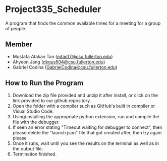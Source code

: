 # Project335_Scheduler

A program that finds the common available times for a meeting for a group of people.

## Member

- Mustafa Atakan Tan (mtan17@csu.fullerton.edu)
- Ahyeon Jang (dkgus504@csu.fullerton.edu)
- Gabriel Codina (GabrielCodina@csu.fullerton.edu)

## How to Run the Program

1. Download the zip file provided and unzip it after install, or click on the link provided to our github repository.
2. Open the folder with a compiler such as GitHub's built in compiler or Visual Studio Code.
3. Using/installing the appropriate python extension, run and compile the file with the debugger.
4. If seen an error stating "Timeout waiting for debugger to connect", then please delete the "launch.json" file that got created after, then try again please
5. Once it runs, wait until you see the results on the terminal as well as in the output file.
6. Termination finished.
